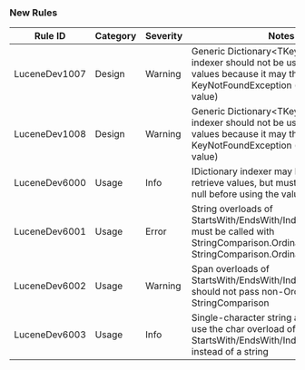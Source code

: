 ### New Rules

Rule ID       | Category | Severity | Notes
--------------|----------|----------|-----------------------------------------------------------------------------------------------------------------------------------------------------------
LuceneDev1007 | Design   | Warning  | Generic Dictionary<TKey, TValue> indexer should not be used to retrieve values because it may throw KeyNotFoundException (value type value)
LuceneDev1008 | Design   | Warning  | Generic Dictionary<TKey, TValue> indexer should not be used to retrieve values because it may throw KeyNotFoundException (reference type value)
LuceneDev6000 | Usage    | Info     | IDictionary indexer may be used to retrieve values, but must be checked for null before using the value
LuceneDev6001 | Usage    | Error    | String overloads of StartsWith/EndsWith/IndexOf/LastIndexOf must be called with StringComparison.Ordinal or StringComparison.OrdinalIgnoreCase
LuceneDev6002 | Usage    | Warning  | Span overloads of StartsWith/EndsWith/IndexOf/LastIndexOf should not pass non-Ordinal StringComparison
LuceneDev6003 | Usage    | Info     | Single-character string arguments should use the char overload of StartsWith/EndsWith/IndexOf/LastIndexOf instead of a string

